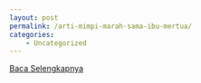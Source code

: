 ```yaml
---
layout: post
permalink: /arti-mimpi-marah-sama-ibu-mertua/
categories:
    - Uncategorized
---
```


[Baca Selengkapnya](/08)